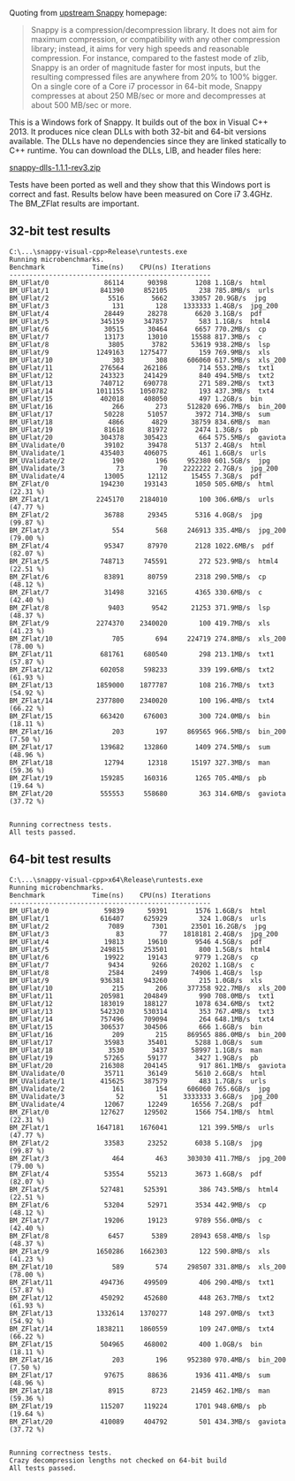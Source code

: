 Quoting from [upstream Snappy](http://code.google.com/p/snappy/) homepage:

> Snappy is a compression/decompression library. It does not aim for maximum compression, or compatibility with any other compression library;
> instead, it aims for very high speeds and reasonable compression. For instance, compared to the fastest mode of zlib,
> Snappy is an order of magnitude faster for most inputs, but the resulting compressed files are anywhere from 20% to 100% bigger.
> On a single core of a Core i7 processor in 64-bit mode, Snappy compresses at about 250 MB/sec or more and decompresses at about 500 MB/sec or more.

This is a Windows fork of Snappy. It builds out of the box in Visual C++ 2013.
It produces nice clean DLLs with both 32-bit and 64-bit versions available.
The DLLs have no dependencies since they are linked statically to C++ runtime.
You can download the DLLs, LIB, and header files here:

[snappy-dlls-1.1.1-rev3.zip](https://bitbucket.org/robertvazan/snappy-visual-cpp/downloads/snappy-dlls-1.1.1-rev3.zip)

Tests have been ported as well and they show that this Windows port is correct and fast.
Results below have been measured on Core i7 3.4GHz. The BM_ZFlat results are important.

## 32-bit test results

	C:\...\snappy-visual-cpp>Release\runtests.exe
	Running microbenchmarks.
	Benchmark            Time(ns)    CPU(ns) Iterations
	---------------------------------------------------
	BM_UFlat/0              86114      90398       1208 1.1GB/s  html
	BM_UFlat/1             841390     852105        238 785.8MB/s  urls
	BM_UFlat/2               5516       5662      33057 20.9GB/s  jpg
	BM_UFlat/3                131        128    1333333 1.4GB/s  jpg_200
	BM_UFlat/4              28449      28278       6620 3.1GB/s  pdf
	BM_UFlat/5             345159     347857        583 1.1GB/s  html4
	BM_UFlat/6              30515      30464       6657 770.2MB/s  cp
	BM_UFlat/7              13173      13010      15588 817.3MB/s  c
	BM_UFlat/8               3805       3782      53619 938.2MB/s  lsp
	BM_UFlat/9            1249163    1275477        159 769.9MB/s  xls
	BM_UFlat/10               303        308     606060 617.5MB/s  xls_200
	BM_UFlat/11            276564     262186        714 553.2MB/s  txt1
	BM_UFlat/12            243323     241429        840 494.5MB/s  txt2
	BM_UFlat/13            740712     690778        271 589.2MB/s  txt3
	BM_UFlat/14           1011155    1050782        193 437.3MB/s  txt4
	BM_UFlat/15            402018     408050        497 1.2GB/s  bin
	BM_UFlat/16               266        273     512820 696.7MB/s  bin_200
	BM_UFlat/17             50228      51057       3972 714.3MB/s  sum
	BM_UFlat/18              4866       4829      38759 834.6MB/s  man
	BM_UFlat/19             81618      81972       2474 1.3GB/s  pb
	BM_UFlat/20            304378     305423        664 575.5MB/s  gaviota
	BM_UValidate/0          39102      39478       5137 2.4GB/s  html
	BM_UValidate/1         435403     406075        461 1.6GB/s  urls
	BM_UValidate/2            190        196     952380 601.5GB/s  jpg
	BM_UValidate/3             73         70    2222222 2.7GB/s  jpg_200
	BM_UValidate/4          13005      12112      15455 7.3GB/s  pdf
	BM_ZFlat/0             194230     193143       1050 505.6MB/s  html (22.31 %)
	BM_ZFlat/1            2245170    2184010        100 306.6MB/s  urls (47.77 %)
	BM_ZFlat/2              36788      29345       5316 4.0GB/s  jpg (99.87 %)
	BM_ZFlat/3                554        568     246913 335.4MB/s  jpg_200 (79.00 %)
	BM_ZFlat/4              95347      87970       2128 1022.6MB/s  pdf (82.07 %)
	BM_ZFlat/5             748713     745591        272 523.9MB/s  html4 (22.51 %)
	BM_ZFlat/6              83891      80759       2318 290.5MB/s  cp (48.12 %)
	BM_ZFlat/7              31498      32165       4365 330.6MB/s  c (42.40 %)
	BM_ZFlat/8               9403       9542      21253 371.9MB/s  lsp (48.37 %)
	BM_ZFlat/9            2274370    2340020        100 419.7MB/s  xls (41.23 %)
	BM_ZFlat/10               705        694     224719 274.8MB/s  xls_200 (78.00 %)
	BM_ZFlat/11            681761     680540        298 213.1MB/s  txt1 (57.87 %)
	BM_ZFlat/12            602058     598233        339 199.6MB/s  txt2 (61.93 %)
	BM_ZFlat/13           1859000    1877787        108 216.7MB/s  txt3 (54.92 %)
	BM_ZFlat/14           2377800    2340020        100 196.4MB/s  txt4 (66.22 %)
	BM_ZFlat/15            663420     676003        300 724.0MB/s  bin (18.11 %)
	BM_ZFlat/16               203        197     869565 966.5MB/s  bin_200 (7.50 %)
	BM_ZFlat/17            139682     132860       1409 274.5MB/s  sum (48.96 %)
	BM_ZFlat/18             12794      12318      15197 327.3MB/s  man (59.36 %)
	BM_ZFlat/19            159285     160316       1265 705.4MB/s  pb (19.64 %)
	BM_ZFlat/20            555553     558680        363 314.6MB/s  gaviota (37.72 %)
	
	
	Running correctness tests.
	All tests passed.

## 64-bit test results

	C:\...\snappy-visual-cpp>x64\Release\runtests.exe
	Running microbenchmarks.
	Benchmark            Time(ns)    CPU(ns) Iterations
	---------------------------------------------------
	BM_UFlat/0              59839      59391       1576 1.6GB/s  html
	BM_UFlat/1             616407     625929        324 1.0GB/s  urls
	BM_UFlat/2               7089       7301      23501 16.2GB/s  jpg
	BM_UFlat/3                 83         77    1818181 2.4GB/s  jpg_200
	BM_UFlat/4              19813      19610       9546 4.5GB/s  pdf
	BM_UFlat/5             249815     253501        800 1.5GB/s  html4
	BM_UFlat/6              19922      19143       9779 1.2GB/s  cp
	BM_UFlat/7               9434       9266      20202 1.1GB/s  c
	BM_UFlat/8               2584       2499      74906 1.4GB/s  lsp
	BM_UFlat/9             936381     943260        215 1.0GB/s  xls
	BM_UFlat/10               215        206     377358 922.7MB/s  xls_200
	BM_UFlat/11            205981     204849        990 708.0MB/s  txt1
	BM_UFlat/12            183019     188127       1078 634.6MB/s  txt2
	BM_UFlat/13            542320     530314        353 767.4MB/s  txt3
	BM_UFlat/14            757496     709094        264 648.1MB/s  txt4
	BM_UFlat/15            306537     304506        666 1.6GB/s  bin
	BM_UFlat/16               209        215     869565 886.0MB/s  bin_200
	BM_UFlat/17             35983      35401       5288 1.0GB/s  sum
	BM_UFlat/18              3530       3437      58997 1.1GB/s  man
	BM_UFlat/19             57265      59177       3427 1.9GB/s  pb
	BM_UFlat/20            216308     204145        917 861.1MB/s  gaviota
	BM_UValidate/0          35711      36149       5610 2.6GB/s  html
	BM_UValidate/1         415625     387579        483 1.7GB/s  urls
	BM_UValidate/2            161        154     606060 765.6GB/s  jpg
	BM_UValidate/3             52         51    3333333 3.6GB/s  jpg_200
	BM_UValidate/4          12067      12249      16556 7.2GB/s  pdf
	BM_ZFlat/0             127627     129502       1566 754.1MB/s  html (22.31 %)
	BM_ZFlat/1            1647181    1676041        121 399.5MB/s  urls (47.77 %)
	BM_ZFlat/2              33583      23252       6038 5.1GB/s  jpg (99.87 %)
	BM_ZFlat/3                464        463     303030 411.7MB/s  jpg_200 (79.00 %)
	BM_ZFlat/4              53554      55213       3673 1.6GB/s  pdf (82.07 %)
	BM_ZFlat/5             527481     525391        386 743.5MB/s  html4 (22.51 %)
	BM_ZFlat/6              53204      52971       3534 442.9MB/s  cp (48.12 %)
	BM_ZFlat/7              19206      19123       9789 556.0MB/s  c (42.40 %)
	BM_ZFlat/8               6457       5389      28943 658.4MB/s  lsp (48.37 %)
	BM_ZFlat/9            1650286    1662303        122 590.8MB/s  xls (41.23 %)
	BM_ZFlat/10               589        574     298507 331.8MB/s  xls_200 (78.00 %)
	BM_ZFlat/11            494736     499509        406 290.4MB/s  txt1 (57.87 %)
	BM_ZFlat/12            450292     452680        448 263.7MB/s  txt2 (61.93 %)
	BM_ZFlat/13           1332614    1370277        148 297.0MB/s  txt3 (54.92 %)
	BM_ZFlat/14           1838211    1860559        109 247.0MB/s  txt4 (66.22 %)
	BM_ZFlat/15            504965     468002        400 1.0GB/s  bin (18.11 %)
	BM_ZFlat/16               203        196     952380 970.4MB/s  bin_200 (7.50 %)
	BM_ZFlat/17             97675      88636       1936 411.4MB/s  sum (48.96 %)
	BM_ZFlat/18              8915       8723      21459 462.1MB/s  man (59.36 %)
	BM_ZFlat/19            115207     119224       1701 948.6MB/s  pb (19.64 %)
	BM_ZFlat/20            410089     404792        501 434.3MB/s  gaviota (37.72 %)
	
	
	Running correctness tests.
	Crazy decompression lengths not checked on 64-bit build
	All tests passed.
